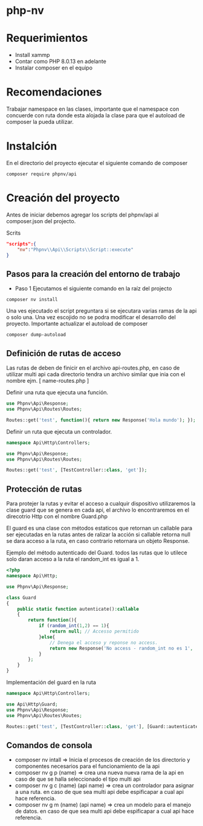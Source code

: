 # php-nv

# Requerimientos
* Install xammp
* Contar como PHP 8.0.13 en adelante
* Instalar composer en el equipo

# Recomendaciones
Trabajar namespace en las clases, importante que el namespace con concuerde con ruta donde esta alojada la clase
para que el autoload de composer la pueda utilizar.

# Instalción

En el directorio del proyecto ejecutar el siguiente comando de composer
```
composer require phpnv/api
```

# Creación del proyecto
Antes de iniciar debemos agregar los scripts del phpnv/api al composer.json del projecto.

Scrits
```JSON
"scripts":{
    "nv":"Phpnv\\Api\\Scripts\\Script::execute"
}
```
## Pasos para la creación del entorno de trabajo
* Paso 1
Ejecutamos el siguiente comando en la raíz del projecto
```
composer nv install
```
Una ves ejecutado el script preguntara si se ejecutara varias ramas de la api o solo una.
Una vez escojido no se podra modificar el desarrollo del proyecto.
Importante actualizar el autoload de composer
```
composer dump-autoload
```

## Definición de rutas de acceso

Las rutas de deben de finicir en el archivo api-routes.php, en caso de utilizar multi api cada directorio tendra un archivo similar que inia con el nombre ejm. [ name-routes.php ]

Definir una ruta que ejecuta una función.
```PHP
use Phpnv\Api\Response;
use Phpnv\Api\Routes\Routes;

Routes::get('test', function(){ return new Response('Hola mundo'); });
```

Definir un ruta que ejecuta un controlador.
```php
namespace Api\Http\Controllers;

use Phpnv\Api\Response;
use Phpnv\Api\Routes\Routes;

Routes::get('test', [TestController::class, 'get']);
```
## Protección de rutas
Para protejer la rutas y evitar el acceso a cualquir dispositivo utilizaremos la clase guard que se genera en cada api, el archivo lo encontraremos en el direcotrio Http con el nombre Guard.php

El guard es una clase con métodos estaticos que retornan un callable para ser ejecutadas en la rutas antes de ralizar la acción
si callable retorna null se dara acceso a la ruta, en caso contrario retornara un objeto Response.

Ejemplo del método autenticado del Guard. todos las rutas que lo utilece solo daran acceso a la ruta el random_int es igual a 1.
```php
<?php
namespace Api\Http;

use Phpnv\Api\Response;

class Guard
{
    public static function autenticate():callable
    {
        return function(){
            if (random_int(1,2) == 1){
                return null; // Accesso permitido
            }else{
                // Denega el acceso y reponse no access.
                return new Response('No access - random_int no es 1',  401);
            }
        };
    }
}
```

Implementación del guard en la ruta
```php
namespace Api\Http\Controllers;

use Api\Http\Guard;
use Phpnv\Api\Response;
use Phpnv\Api\Routes\Routes;

Routes::get('test', [TestController::class, 'get'], [Guard::autenticates()]);
```


## Comandos de consola

* composer nv intall => Inicia el procesos de creación de los directorio y componentes necesarios para el funcionamiento de la api
* composer nv g p (name) => crea una nueva nueva rama de la api en caso de que se halla seleccionado el tipo multi api
* composer nv g c (name) (api name) => crea un controlador para asignar a una ruta. en caso de que sea multi api debe espificapar a cual api hace referencia.
* composer nv g m (name) (api name) => crea un modelo para el manejo de datos. en caso de que sea multi api debe espificapar a cual api hace referencia.
